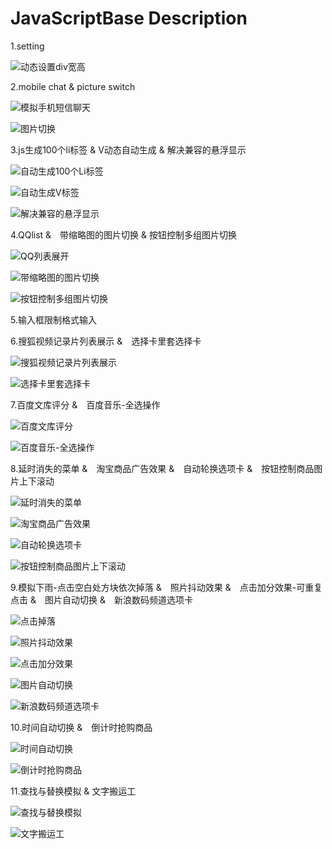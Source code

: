 # JavaScriptBase Description
1.setting

![动态设置div宽高](1/01/images/setting.gif)

2.mobile chat & picture switch

![模拟手机短信聊天](2/02/images/mobileChat.gif)

![图片切换](2/03/images/pictureSwitch.gif)

3.js生成100个li标签  & V动态自动生成 & 解决兼容的悬浮显示

![自动生成100个Li标签](3/06/images/100Li.gif)

![自动生成V标签](3/07/images/v.gif)

![解决兼容的悬浮显示](3/08/images/xuanfu.gif)

4.QQlist &　带缩略图的图片切换 & 按钮控制多组图片切换

![QQ列表展开](4/01/images/QQlist.gif)

![带缩略图的图片切换](4/02/images/smallList.gif)

![按钮控制多组图片切换](4/03/images/setsPic.gif)

5.输入框限制格式输入

6.搜狐视频记录片列表展示 &　选择卡里套选择卡

![搜狐视频记录片列表展示](6/03/images/搜狐视频记录片列表展示.gif)

![选择卡里套选择卡](6/04/images/选择卡里套选择卡.gif)

7.百度文库评分 &　百度音乐-全选操作

![百度文库评分](7/01/images/百度文库评分.gif)

![百度音乐-全选操作](7/02/images/百度音乐-全选操作.gif)

8.延时消失的菜单 &　淘宝商品广告效果 &　自动轮换选项卡 &　按钮控制商品图片上下滚动

![延时消失的菜单](8/01/images/延时消失的菜单.gif)

![淘宝商品广告效果](8/02/images/淘宝商品广告效果.gif)

![自动轮换选项卡](8/03/images/自动轮换选项卡.gif)

![按钮控制商品图片上下滚动](8/04/images/按钮控制商品图片上下滚动.gif)

9.模拟下雨-点击空白处方块依次掉落 &　照片抖动效果 &　点击加分效果-可重复点击 &　图片自动切换 &　新浪数码频道选项卡

![点击掉落](9/01/images/点击掉落.png)

![照片抖动效果](9/02/images/照片抖动效果.png)

![点击加分效果](9/03/images/点击加分效果.gif)

![图片自动切换](9/04/images/图片自动切换.gif)

![新浪数码频道选项卡](9/05/images/新浪数码频道选项卡.gif)

10.时间自动切换 &　倒计时抢购商品

![时间自动切换](10/01/images/时间自动切换.gif)

![倒计时抢购商品](10/02/images/倒计时抢购商品.gif)

11.查找与替换模拟 & 文字搬运工

![查找与替换模拟](11/01/images/change.gif)

![文字搬运工](11/02/images/font.gif)
